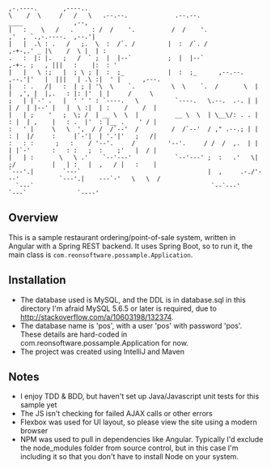     
    ,-.----.       ,----..
    \    /  \     /   /   \   .--.--.             .--.--.                         ____              ,--,
    |   :    \   /   .     : /  /    '.          /  /    '.                     ,'  , `.,-.----.  ,--.'|
    |   |  .\ : .   /   ;.  \  :  /`. /         |  :  /`. /                  ,-+-,.' _ |\    /  \ |  | :
    .   :  |: |.   ;   /  ` ;  |  |--`          ;  |  |--`                ,-+-. ;   , |||   :    |:  : '
    |   |   \ :;   |  ; \ ; |  :  ;_            |  :  ;_      ,--.--.    ,--.'|'   |  |||   | .\ :|  ' |      ,---.
    |   : .   /|   :  | ; | '\  \    `.          \  \    `.  /       \  |   |  ,', |  |,.   : |: |'  | |     /     \
    ;   | |`-' .   |  ' ' ' : `----.   \          `----.   \.--.  .-. | |   | /  | |--' |   |  \ :|  | :    /    /  |
    |   | ;    '   ;  \; /  | __ \  \  |          __ \  \  | \__\/: . . |   : |  | ,    |   : .  |'  : |__ .    ' / |
    :   ' |     \   \  ',  / /  /`--'  /         /  /`--'  / ," .--.; | |   : |  |/     :     |`-'|  | '.'|'   ;   /|
    :   : :      ;   :    / '--'.     /         '--'.     / /  /  ,.  | |   | |`-'      :   : :   ;  :    ;'   |  / |
    |   | :       \   \ .'    `--'---'            `--'---' ;  :   .'   \|   ;/          |   | :   |  ,   / |   :    |
    `---'.|        `---`                                   |  ,     .-./'---'           `---'.|    ---`-'   \   \  /
      `---`                                                 `--`---'                      `---`              `----'


Overview
--------

This is a sample restaurant ordering/point-of-sale system, written in Angular with a Spring REST backend.
It uses Spring Boot, so to run it, the main class is `com.reonsoftware.possample.Application`.

Installation
------------

 - The database used is MySQL, and the DDL is in database.sql in this directory
   I'm afraid MySQL 5.6.5 or later is required, due to http://stackoverflow.com/a/10603198/132374.
 - The database name is 'pos', with a user 'pos' with password 'pos'.  These details are hard-coded 
   in com.reonsoftware.possample.Application for now.
 - The project was created using IntelliJ and Maven

Notes
-----

 - I enjoy TDD & BDD, but haven't set up Java/Javascript unit tests for this sample yet
 - The JS isn't checking for failed AJAX calls or other errors
 - Flexbox was used for UI layout, so please view the site using a modern browser
 - NPM was used to pull in dependencies like Angular.  Typically I'd exclude the node_modules folder from source
   control, but in this case I'm including it so that you don't have to install Node on your system.